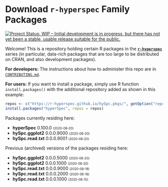 # Download **`r-hyperspec`** Family Packages

[![Project Status: WIP – Initial development is in progress, but there has not yet been a stable, usable release suitable for the public.](https://www.repostatus.org/badges/latest/wip.svg)](https://www.repostatus.org/#wip)

Welcome!
This is a repository holding certain R packages in the [**`r-hyperspec`**](https://r-hyperspec.github.io/) series (in particular, data-rich packages that are too large to be distributed on CRAN, and also development packages).

**For developers:** The instructions about how to administer this repo are in [`CONTRIBUTING.md`](https://github.com/r-hyperspec/hySpc.pkgs/blob/gh-pages/CONTRIBUTING.md).

**For users:** If you want to install a package, simply use R function `install.packages()` with the additional repository added as shown in this example:

```r
repos <- c("https://r-hyperspec.github.io/hySpc.pkgs/", getOption("repos"))
install.packages("hyperSpec", repos = repos)
```

Packages currently residing here:

- **hyperSpec** 0.100.0 <font size=1>(2020-08-20)</font>
- **hySpc.ggplot2** 0.0.0.9000 <font size=1>(2020-08-20)</font>
- **hySpc.read.txt** 0.0.0.9001 <font size=1>(2020-08-20)</font>

Previous (archived) versions of the packages residing here: 

- **hySpc.ggplot2** 0.0.0.5000 <font size=1>(2020-08-20)</font>
- **hySpc.ggplot2** 0.0.0.1000 <font size=1>(2020-08-20)</font>
- **hySpc.read.txt** 0.0.0.9000 <font size=1>(2020-08-18)</font>
- **hySpc.read.txt** 0.0.0.2000 <font size=1>(2020-08-16)</font>
- **hySpc.read.txt** 0.0.0.1000 <font size=1>(2020-08-10)</font>
